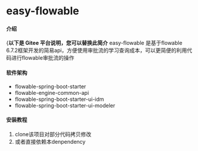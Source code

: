 # easy-flowable

#### 介绍
{**以下是 Gitee 平台说明，您可以替换此简介**
easy-flowable 是基于flowable 6.7.2框架开发的简易api，方便使用审批流的学习查询成本，可以更简便的利用代码进行flowable审批流的操作

#### 软件架构
- flowable-spring-boot-starter
- flowable-engine-common-api
- flowable-spring-boot-starter-ui-idm
- flowable-spring-boot-starter-ui-modeler


#### 安装教程

1. clone该项目对部分代码拷贝修改
2. 或者直接依赖本denpendency




